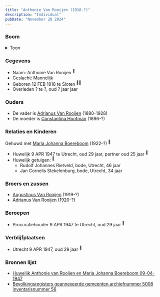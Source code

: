 ```yaml
---
title: "Anthonie Van Rooijen (1918-?)"
description: "Individual"
pubDate: "November 20 2024"
---
```


### Boom
<details><summary>Toon</summary>

![test](https://www.plantuml.com/plantuml/svg/dPDHJzim4CVV_IbEyB0df2HbNLfLXQPAj26nLS2OzbGvoT5uSNoLxO0grE--AyqQ7X1Ka_nWt_dEF___zgNpqlgsqSBLogobbGtaigXNbbfJpacJ1M-bSPn2uqMbIeH2sKBZVexDsc-WmIP7w_OXvz4Y-SqQnQkkXPREmRC0W8HiYVQkKaLjqBd9f97AJASm45iXFi7YvIWdzXKdiz8gQLe7zzB03P7wW-O4f8DlGH140S1fEiW-PmdtVdvGgCijJCQvp3VBdBpNE9v2D8JhsMy8upY0UsLgV4GqmEENV4IxMxmgTNMhzLAQSbbOSYudPjprYE1gzXt2KHJ3Js-ng3pZTenpCYoaySf8-4hqqCWUCGmPCKlIGJfu1_4SViplc734g2shU0JH1Lpq19Fn4vQbCYjEX17SfWj63OSl51bJ136SQhMg_0QrfYScsOfEmBEpReVeSFj0Lya1JeLnA0wc65-HKVYMARmF3fv-R0xJPccoeutXLfC__kh_OAubln2ueaeQrZyXVduvKTFpHCSumCv61sV_N_mHp1OttEpyoq7xOVYczZkTEgc7eUX0-u2uH5Fop_mB)
</details>

### Gegevens
- Naam: Anthonie Van Rooijen <sup><a href="../s00302/" style="text-decoration:none" title="Huwelijk Anthonie van Rooijen en Maria Johanna Boereboom 09-04-1947 ">:link:</a></sup>
- Geslacht: Mannelijk
- Geboren 12 FEB 1918 te Sloten <sup><a href="../s00302/" style="text-decoration:none" title="Huwelijk Anthonie van Rooijen en Maria Johanna Boereboom 09-04-1947 ">:link:</a><a href="../s00304/" style="text-decoration:none" title="Bevolkingsregisters geannexeerde gemeenten archiefnummer 5008 inventarisnummer 56">:link:</a></sup>
- Overleden ? te ?, oud ? jaar jaar 

### Ouders
- De vader is [Adrianus Van Rooijen](../i00020/) (1880-1928)
- De moeder is [Constantina Hoofman](../i00011/) (1896-?)

### Relaties en Kinderen

Gehuwd met [Maria Johanna Boereboom](../i00182/) (1922-?) <sup><a href="../s00302/" style="text-decoration:none" title="Huwelijk Anthonie van Rooijen en Maria Johanna Boereboom 09-04-1947 ">:link:</a></sup>
- Huwelijk 9 APR 1947 te Utrecht, oud 29 jaar, partner oud 25 jaar <sup><a href="../s00302/" style="text-decoration:none" title="Huwelijk Anthonie van Rooijen en Maria Johanna Boereboom 09-04-1947 ">:link:</a></sup>
- Huwelijk getuigen:  <sup><a href="../s00302/" style="text-decoration:none" title="Huwelijk Anthonie van Rooijen en Maria Johanna Boereboom 09-04-1947 ">:link:</a></sup>
  - Rudolf Johannes Rietveld, bode, Utrecht, 46 jaar
  - Jan Cornelis Stekelenburg, bode, Utrecht, 34 jaar

### Broers en zussen
- [Augustinus Van Rooijen](../i00185/) (1919-?)
- [Adrianus Van Rooijen](../i00179/) (1920-?)

### Beroepen
- Procuratiehouder 9 APR 1947 te Utrecht, oud 29 jaar <sup><a href="../s00302/" style="text-decoration:none" title="Huwelijk Anthonie van Rooijen en Maria Johanna Boereboom 09-04-1947 ">:link:</a></sup>

### Verblijfplaatsen
- Utrecht  9 APR 1947, oud 29 jaar  <sup><a href="../s00302/" style="text-decoration:none" title="Huwelijk Anthonie van Rooijen en Maria Johanna Boereboom 09-04-1947 ">:link:</a></sup>

### Bronnen lijst
- [Huwelijk Anthonie van Rooijen en Maria Johanna Boereboom 09-04-1947 ](../s00302/)
- [Bevolkingsregisters geannexeerde gemeenten archiefnummer 5008 inventarisnummer 56](../s00304/)